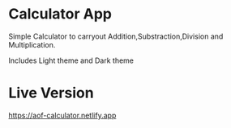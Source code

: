 # Calculator App

Simple Calculator to carryout Addition,Substraction,Division and Multiplication.

Includes Light theme and Dark theme

# Live Version

https://aof-calculator.netlify.app
